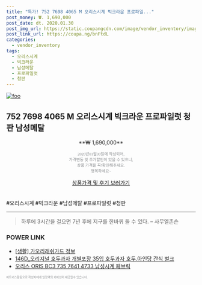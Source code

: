 ```yaml
--- 
title: "특가! 752 7698 4065 M 오리스시계 빅크라운 프로파일..." 
post_money: ₩. 1,690,000 
post_date: dt. 2020.01.30 
post_img_url: https://static.coupangcdn.com/image/vendor_inventory/images/2019/02/11/15/3/3492cd11-023d-40ea-a7ed-c4b443a619b1.jpg 
post_link_url: https://coupa.ng/bnFtdL 
categories: 
  - vendor_inventory 
tags: 
  - 오리스시계 
  - 빅크라운 
  - 남성메탈 
  - 프로파일럿 
  - 청판 
--- 
```

[![foo](https://static.coupangcdn.com/image/vendor_inventory/images/2019/02/11/15/3/3492cd11-023d-40ea-a7ed-c4b443a619b1.jpg)](https://coupa.ng/bnFtdL) 

## 752 7698 4065 M 오리스시계 빅크라운 프로파일럿 청판 남성메탈 
<p style="text-align: center;">**₩ 1,690,000**</p> 
<p style="text-align: center;"><span style="color: #898c8f; font-family: Georgia,Times,serif; font-size: 0.75em;">2020년01월30일에 작성되어, <br>가격변동 및 추가할인이 있을 수 있으니,<br> 상품 가격을 꼭!확인해주세요.<br>행복하세요~</span> 
</p>	 
<div markdown="0" style="text-align: center;"><a href="https://coupa.ng/bnFtdL" class="btn btn--success">상품가격 및 후기 보러가기</a></div> 
<br><br> 
  #오리스시계 #빅크라운 #남성메탈 #프로파일럿 #청판 
<hr> 

> 하루에 3시간을 걸으면 7년 후에 지구를 한바퀴 돌 수 있다. – 사무엘존슨 


### POWER LINK

* <a href="https://blog.naver.com/santokki14/221770749528" target="_blank"> [생활] 가오리래쉬가드 정보 </a>
* <a href="https://blog.naver.com/fasyy4321/221784446919" target="_blank">146D_오리지널 호두과자 개별포장 35입 호두과자 호두.아인당 간식 벌크</a>
* <a href="https://blog.naver.com/fasyy4321/221789793378" target="_blank">오리스 ORIS BC3 735 7641 4733 남성시계 페브릭</a>

<span style="color: #898c8f; font-family: Georgia,Times,serif; font-size: 0.55em;">파트너스활동으로 작성자에게 일정액의 커미션이 제공될수 있습니다.</span> 
